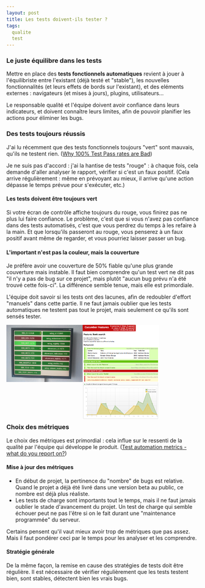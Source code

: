 ```yaml
---
layout: post
title: Les tests doivent-ils tester ?
tags:
  qualite
  test
---
```


### Le juste équilibre dans les tests

Mettre en place des __tests fonctionnels automatiques__ revient à jouer à l'équilibriste entre l'existant (déjà testé et "stable"), les nouvelles fonctionnalités (et leurs effets de bords sur l'existant), et des eléments externes : navigateurs (et mises à jours), plugins, utilisateurs...

Le responsable qualité et l'équipe doivent avoir confiance dans leurs indicateurs, et doivent connaître leurs limites, afin de pouvoir planifier les actions pour éliminer les bugs.


### Des tests toujours réussis

J'ai lu récemment que des tests fonctionnels toujours "vert" sont mauvais, qu'ils ne testent rien. ([Why 100% Test Pass rates are Bad](http://experttesters.com/2012/05/17/why-100-test-pass-rates-are-bad/))

Je ne suis pas d'accord : j'ai la hantise de tests "rouge" : à chaque fois, cela demande d'aller analyser le rapport, vérifier si c'est un faux positif. (Cela arrive régulièrement : même en prévoyant au mieux, il arrive qu'une action dépasse le temps prévue pour s'exécuter, etc.)


#### Les tests doivent être toujours vert

Si votre écran de contrôle affiche toujours du rouge, vous finirez pas ne plus lui faire confiance. Le problème, c'est que si vous n'avez pas confiance dans des tests automatisés, c'est que vous perdrez du temps à les refaire à la main. Et que lorsqu'ils passeront au rouge, vous penserez à un faux positif avant même de regarder, et vous pourriez laisser passer un bug.


#### L'important n'est pas la couleur, mais la couverture

Je préfère avoir une couverture de 50% fiable qu'une plus grande couverture mais instable. Il faut bien comprendre qu'un test vert ne dit pas "il n'y a pas de bug sur ce projet", mais plutôt "aucun bug prévu n'a été trouvé cette fois-ci". La différence semble tenue, mais elle est primordiale.

L'équipe doit savoir si les tests ont des lacunes, afin de redoubler d'effort "manuels" dans cette partie. Il ne faut jamais oublier que les tests automatiques ne testent pas tout le projet, mais seulement ce qu'ils sont sensés tester.

<img src="/public/pictures/2012/screen_tests.jpg" title="Ecran de contrôle" style="width: 200px; float: left;"/>
<img src="/public/pictures/2012/cucumber-report.png" title="Résultats de tests cucumber" style="width: 200px; float: left;"/>
<img src="/public/pictures/2012/graphique-nb-issues.jpg" title="Evolution du nombre de bugs" style="width: 200px; float: left;"/>
<p style="clear: both;"></p>

### Choix des métriques

Le choix des métriques est primordial : cela influe sur le ressenti de la qualité par l'équipe qui développe le produit. ([Test automation metrics - what do you report on?](http://martijndevrieze.net/2012/05/30/test-automation-metrics-what-do-you-report-on/))

#### Mise à jour des métriques

* En début de projet, la pertinence du "nombre" de bugs est relative. Quand le projet a déjà été livré dans une version beta au public, ce nombre est déjà plus réaliste.
* Les tests de charge sont importants tout le temps, mais il ne faut jamais oublier le stade d'avancement du projet. Un test de charge qui semble échouer peut ne pas l'être si on le fait durant une "maintenance programmée" du serveur.

Certains pensent qu'il vaut mieux avoir trop de métriques que pas assez. Mais il faut pondérer ceci par le temps pour les analyser et les comprendre.

#### Stratégie générale

De la même façon, la remise en cause des stratégies de tests doit être régulière. Il est nécessaire de vérifier régulièrement que les tests testent bien, sont stables, détectent bien les vrais bugs.
